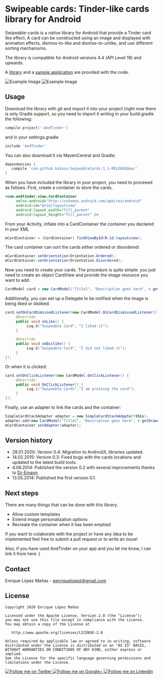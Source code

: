 Swipeable cards: Tinder-like cards library for Android
=================

Swipeable-cards is a native library for Android that provide a Tinder card like effect. A card can be constructed using an image and displayed with animation effects, dismiss-to-like and dismiss-to-unlike, and use different sorting mechanisms.

The library is compatible for Android versions 4.4 (API Level 19) and upwards.

A [library][1] and a [sample application][2] are provided with the code.

![Example Image][3]
![Example Image][4]


Usage
--------------------
Download the library with git and import it into your project (right now there is only Gradle support, so you need to import it writing in your build.gradle the following:

```groovy
compile project(':AndTinder')
```

and in your settings.gradle

```groovy
include 'AndTinder'
```

You can also download it via MavenCentral and Gradle:

```groovy
dependencies {
   compile 'com.github.kikoso:SwipeableCards:1.1-RELEASE@aar'
}
```

When you have included the library in your project, you need to proceeed as follows. First, create a container to store the cards.

```xml
<com.andtinder.view.CardContainer 
     xmlns:android="http://schemas.android.com/apk/res/android"
     android:id="@+id/layoutview"
     android:layout_width="fill_parent"
     android:layout_height="fill_parent" />
```
    
From your Activity, inflate into a CardContainer the container you declared in your XML
    
```java
mCardContainer = (CardContainer) findViewById(R.id.layoutview);
```

The card container can sort the cards either ordered or disordered:

```java
mCardContainer.setOrientation(Orientation.Ordered);
mCardContainer.setOrientation(Orientation.Disordered);
```
     
Now you need to create your cards. The procedure is quite simple: you just need to create an object CardView and provide the image resource you want to add:

```java
CardModel card = new CardModel("Title1", "Description goes here", r.getDrawable(R.drawable.picture1);
```
    
Additionally, you can set up a Delegate to be notified when the image is being liked or disliked:
     
```java
card.setOnCardDimissedListener(new CardModel.OnCardDismissedListener() {
     @Override
     public void onLike() {
          Log.d("Swipeable Card", "I liked it");
     }

     @Override
     public void onDislike() {
          Log.d("Swipeable Card", "I did not liked it");
     }
});
```

Or when it is clicked:

```java
card.setOnClickListener(new CardModel.OnClickListener() {
     @Override
     public void OnClickListener() {
          Log.i("Swipeable Cards","I am pressing the card");
     }
});
```

Finally, use an adapter to link the cards and the container:

```java
SimpleCardStackAdapter adapter = new SimpleCardStackAdapter(this);
adapter.add(new CardModel("Title1", "Description goes here", r.getDrawable(R.drawable.picture1)));
mCardContainer.setAdapter(adapter);
```   

Version history
--------------------
*  28.01.2020: Version 0.4: Migration to AndroidX, libraries updated.
*  14.02.2015: Version 0.3: Fixed bugs with the cards locations and updated to the latest build tools.
*  4.06.2014: Published the version 0.2 with several improvements thanks to [Dr-Emann][5].
* 13.05.2014: Published the first version 0.1.

Next steps
--------------------
There are many things that can be done with this library. 

* Allow custom templates
* Extend image personalization options
* Recreate the container when it has been emptied

If you want to colaborate with the project or have any idea to be implemented feel free to submit a pull request or to write an issue! 

Also, if you have used AndTinder on your app and you let me know, I can link it from here :)

Contact
--------------------

Enrique López Mañas - <eenriquelopez@gmail.com>

License
-------

    Copyright 2020 Enrique López Mañas

    Licensed under the Apache License, Version 2.0 (the "License");
    you may not use this file except in compliance with the License.
    You may obtain a copy of the License at

       http://www.apache.org/licenses/LICENSE-2.0

    Unless required by applicable law or agreed to in writing, software
    distributed under the License is distributed on an "AS IS" BASIS,
    WITHOUT WARRANTIES OR CONDITIONS OF ANY KIND, either express or implied.
    See the License for the specific language governing permissions and
    limitations under the License.


<a href="https://twitter.com/eenriquelopez">
  <img alt="Follow me on Twitter"
       src="https://raw.github.com/kikoso/android-stackblur/master/art/twitter.png" />
</a>
<a href="https://plus.google.com/103250453274111396206">
  <img alt="Follow me on Google+"
       src="https://raw.github.com/kikoso/android-stackblur/master/art/google-plus.png" />
</a>
<a href="http://de.linkedin.com/pub/enrique-l%C3%B3pez-ma%C3%B1as/15/4a9/876">
  <img alt="Follow me on LinkedIn"
       src="https://raw.github.com/kikoso/android-stackblur/master/art/linkedin.png" />

[1]: https://github.com/kikoso/AndTinder/tree/master/AndTinder
[2]: https://github.com/kikoso/AndTinder/tree/master/AndTinderDemo
[3]: https://raw.github.com/kikoso/AndTinder/master/art/captura1.png
[4]: https://raw.github.com/kikoso/AndTinder/master/art/captura2.png
[5]: https://github.com/Dr-Emann
